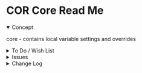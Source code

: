 # COR Core Read Me

<details open >

<summary>Concept</summary>

core - contains local variable settings and overrides

</details>

<details>

<summary>To Do / Wish List</summary>


</details>

<details>

<summary>Issues</summary>


</details>

<details>

<summary>Change Log</summary>

### 2019-09-06 ~ Theo

COR Core 0.17.04-0cor

* F: First commit

</details>